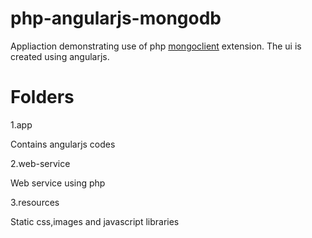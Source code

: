 # php-angularjs-mongodb
Appliaction demonstrating use of php [mongoclient](http://php.net/manual/en/class.mongoclient.php) extension. The ui is created using angularjs.
# Folders
1.app 

Contains angularjs codes
  
2.web-service

  Web service using php
  
3.resources

  Static css,images and javascript libraries
  
  
  
